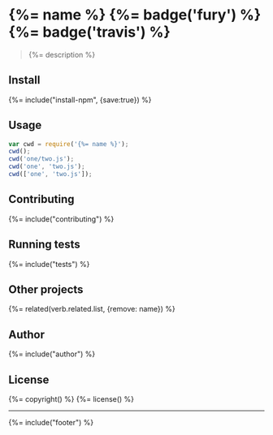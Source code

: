 # {%= name %} {%= badge('fury') %} {%= badge('travis') %}

> {%= description %}

## Install
{%= include("install-npm", {save:true}) %}

## Usage

```js
var cwd = require('{%= name %}');
cwd();
cwd('one/two.js');
cwd('one', 'two.js');
cwd(['one', 'two.js']);
```

## Contributing
{%= include("contributing") %}

## Running tests
{%= include("tests") %}

## Other projects
{%= related(verb.related.list, {remove: name}) %}

## Author
{%= include("author") %}

## License
{%= copyright() %}
{%= license() %}

***

{%= include("footer") %}

[look-up]: https://github.com/jonschlinkert/lookup
<!-- deps: mocha should normalize-path -->
